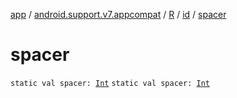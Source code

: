 [app](../../../index.md) / [android.support.v7.appcompat](../../index.md) / [R](../index.md) / [id](index.md) / [spacer](./spacer.md)

# spacer

`static val spacer: `[`Int`](https://kotlinlang.org/api/latest/jvm/stdlib/kotlin/-int/index.html)
`static val spacer: `[`Int`](https://kotlinlang.org/api/latest/jvm/stdlib/kotlin/-int/index.html)
